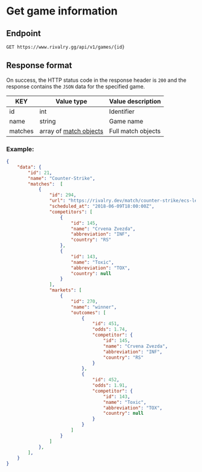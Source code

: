 # Get game information

## Endpoint

`GET https://www.rivalry.gg/api/v1/games/{id}`

## Response format

On success, the HTTP status code in the response header is `200` and the response contains the `JSON` data for the specified game.

KEY | Value type | Value description
--- | --- | ---
id | int | Identifier
name | string | Game name
matches | array of [match objects](../Objects.md#match) | Full match objects


### Example:

```json
{
	"data": {
		"id": 21,
		"name": "Counter-Strike",
		"matches":  [
			{
				"id": 294,
				"url": "https://rivalry.dev/match/counter-strike/ecs-league/243-nrg-esports-vs-g-2-esports",
				"scheduled_at": "2018-06-09T18:00:00Z",
				"competitors": [
					{
						"id": 145,
						"name": "Crvena Zvezda",
						"abbreviation": "INF",
						"country": "RS"
					},
					{
						"id": 143,
						"name": "Toxic",
						"abbreviation": "TOX",
						"country": null
					}
				],
				"markets": [
					{
						"id": 270,
						"name": "winner",
						"outcomes": [
							{
								"id": 451,
								"odds": 1.74,
								"competitor": {
									"id": 145,
									"name": "Crvena Zvezda",
									"abbreviation": "INF",
									"country": "RS"
								}
							},
							{
								"id": 452,
								"odds": 1.91,
								"competitor": {
									"id": 143,
									"name": "Toxic",
									"abbreviation": "TOX",
									"country": null
								}
							}
						]
					}
				]
			},
		],
	}
}
```